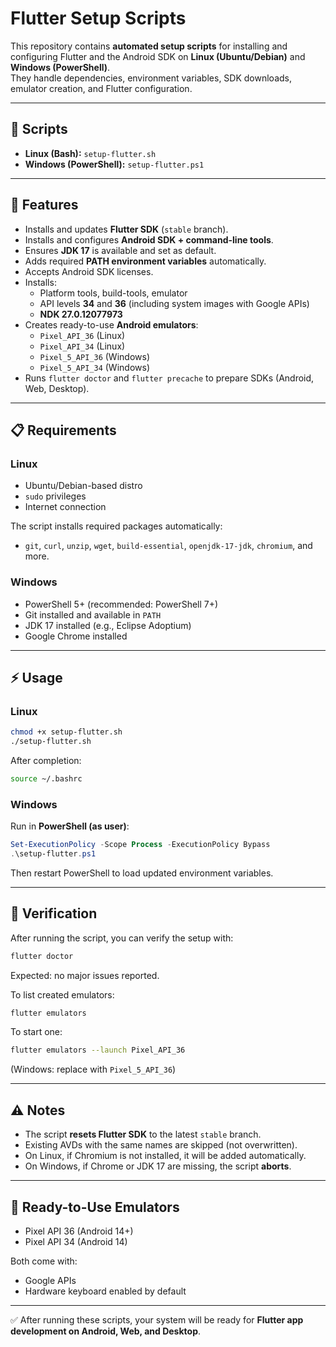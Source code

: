 # Flutter Setup Scripts

This repository contains **automated setup scripts** for installing and configuring Flutter and the Android SDK on **Linux (Ubuntu/Debian)** and **Windows (PowerShell)**.  
They handle dependencies, environment variables, SDK downloads, emulator creation, and Flutter configuration.

---

## 📂 Scripts
- **Linux (Bash):** `setup-flutter.sh`
- **Windows (PowerShell):** `setup-flutter.ps1`

---

## 🚀 Features
- Installs and updates **Flutter SDK** (`stable` branch).
- Installs and configures **Android SDK + command-line tools**.
- Ensures **JDK 17** is available and set as default.
- Adds required **PATH environment variables** automatically.
- Accepts Android SDK licenses.
- Installs:
  - Platform tools, build-tools, emulator
  - API levels **34** and **36** (including system images with Google APIs)
  - **NDK 27.0.12077973**
- Creates ready-to-use **Android emulators**:
  - `Pixel_API_36` (Linux)
  - `Pixel_API_34` (Linux)
  - `Pixel_5_API_36` (Windows)
  - `Pixel_5_API_34` (Windows)
- Runs `flutter doctor` and `flutter precache` to prepare SDKs (Android, Web, Desktop).

---

## 📋 Requirements

### Linux
- Ubuntu/Debian-based distro
- `sudo` privileges
- Internet connection

The script installs required packages automatically:
- `git`, `curl`, `unzip`, `wget`, `build-essential`, `openjdk-17-jdk`, `chromium`, and more.

### Windows
- PowerShell 5+ (recommended: PowerShell 7+)
- Git installed and available in `PATH`
- JDK 17 installed (e.g., Eclipse Adoptium)
- Google Chrome installed

---

## ⚡ Usage

### Linux
```bash
chmod +x setup-flutter.sh
./setup-flutter.sh
````

After completion:

```bash
source ~/.bashrc
```

### Windows

Run in **PowerShell (as user)**:

```powershell
Set-ExecutionPolicy -Scope Process -ExecutionPolicy Bypass
.\setup-flutter.ps1
```

Then restart PowerShell to load updated environment variables.

---

## 🧪 Verification

After running the script, you can verify the setup with:

```bash
flutter doctor
```

Expected: no major issues reported.

To list created emulators:

```bash
flutter emulators
```

To start one:

```bash
flutter emulators --launch Pixel_API_36
```

(Windows: replace with `Pixel_5_API_36`)

---

## ⚠️ Notes

* The script **resets Flutter SDK** to the latest `stable` branch.
* Existing AVDs with the same names are skipped (not overwritten).
* On Linux, if Chromium is not installed, it will be added automatically.
* On Windows, if Chrome or JDK 17 are missing, the script **aborts**.

---

## 📱 Ready-to-Use Emulators

* Pixel API 36 (Android 14+)
* Pixel API 34 (Android 14)

Both come with:

* Google APIs
* Hardware keyboard enabled by default

---

✅ After running these scripts, your system will be ready for **Flutter app development on Android, Web, and Desktop**.

```

